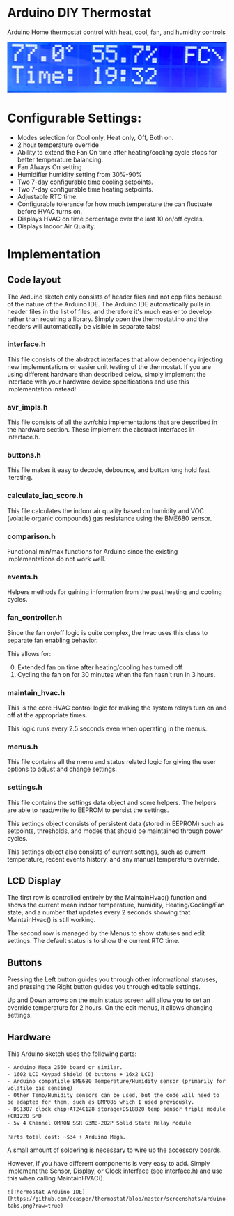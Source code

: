 # Arduino DIY Thermostat
Arduino Home thermostat control with heat, cool, fan, and humidity controls

![Thermostat LCD](https://github.com/ccasper/thermostat/blob/master/screenshots/display_lcd.jpg?raw=true)

# Configurable Settings:
 - Modes selection for Cool only, Heat only, Off, Both on.
 - 2 hour temperature override
 - Ability to extend the Fan On time after heating/cooling cycle stops for better temperature balancing.
 - Fan Always On setting
 - Humidifier humidity setting from 30%-90%
 - Two 7-day configurable time cooling setpoints.
 - Two 7-day configurable time heating setpoints.
 - Adjustable RTC time.
 - Configurable tolerance for how much temperature the can fluctuate before HVAC turns on.
 - Displays HVAC on time percentage over the last 10 on/off cycles.
 - Displays Indoor Air Quality.

# Implementation

## Code layout
The Arduino sketch only consists of header files and not cpp files because of the nature of the Arduino IDE. The Arduino IDE automatically pulls in header files in the list of files, and therefore it's much easier to develop rather than requiring a library. Simply open the thermostat.ino and the headers will automatically be visible in separate tabs!

### interface.h
This file consists of the abstract interfaces that allow dependency injecting new implementations or easier unit testing of the thermostat. If you are using different hardware than described below, simply implement the interface with your hardware device specifications and use this implementation instead!

### avr_impls.h
This file consists of all the avr/chip implementations that are described in the hardware section. These implement the abstract interfaces in interface.h.

### buttons.h
This file makes it easy to decode, debounce, and button long hold fast iterating.

### calculate_iaq_score.h
This file calculates the indoor air quality based on humidity and VOC (volatile organic compounds) gas resistance using the BME680 sensor.

### comparison.h
Functional min/max functions for Arduino since the existing implementations do not work well.

### events.h
Helpers methods for gaining information from the past heating and cooling cycles.

### fan_controller.h
Since the fan on/off logic is quite complex, the hvac uses this class to separate fan enabling behavior.

This allows for:

0. Extended fan on time after heating/cooling has turned off
0. Cycling the fan on for 30 minutes when the fan hasn't run in 3 hours. 

### maintain_hvac.h
This is the core HVAC control logic for making the system relays turn on and off at the appropriate times.

This logic runs every 2.5 seconds even when operating in the menus.

### menus.h
This file contains all the menu and status related logic for giving the user options to adjust and change settings.

### settings.h
This file contains the settings data object and some helpers. The helpers are able to read/write to EEPROM to persist the settings. 

This settings object consists of persistent data (stored in EEPROM) such as setpoints, thresholds, and modes that should be maintained through power cycles.

This settings object also consists of current settings, such as current temperature, recent events history, and any manual temperature override.

## LCD Display
The first row is controlled entirely by the MaintainHvac() function and shows the current mean indoor temperature, humidity, Heating/Cooling/Fan state, and a number that updates every 2 seconds showing that MaintainHvac() is still working.

The second row is managed by the Menus to show statuses and edit settings. The default status is to show the current RTC time.

## Buttons
Pressing the Left button guides you through other informational statuses, and pressing the Right button guides you through editable settings.

Up and Down arrows on the main status screen will allow you to set an override temperature for 2 hours. On the edit menus, it allows changing settings.

## Hardware

This Arduino sketch uses the following parts:

	- Arduino Mega 2560 board or similar.
	- 1602 LCD Keypad Shield (6 buttons + 16x2 LCD)
    - Arduino compatible BME680 Temperature/Humidity sensor (primarily for volatile gas sensing)
	- Other Temp/Humidity sensors can be used, but the code will need to be adapted for them, such as BMP085 which I used previously.
	- DS1307 clock chip+AT24C128 storage+DS18B20 temp sensor triple module +CR1220 SMD
	- 5v 4 Channel OMRON SSR G3MB-202P Solid State Relay Module

	Parts total cost: ~$34 + Arduino Mega. 

A small amount of soldering is necessary to wire up the accessory boards.

However, if you have different components is very easy to add. Simply implement the Sensor, Display, or Clock interface (see interface.h) and use this when calling MaintainHVAC().



	![Thermostat Arduino IDE](https://github.com/ccasper/thermostat/blob/master/screenshots/arduino-tabs.png?raw=true)

